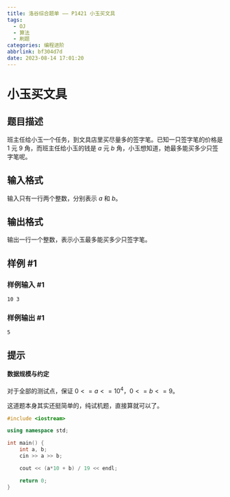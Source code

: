 ```yaml
---
title: 洛谷综合题单 —— P1421 小玉买文具
tags:
  - OJ
  - 算法
  - 刷题
categories: 编程进阶
abbrlink: bf304d7d
date: 2023-08-14 17:01:20
---
```


# 小玉买文具

## 题目描述

班主任给小玉一个任务，到文具店里买尽量多的签字笔。已知一只签字笔的价格是 $1$ 元 $9$ 角，而班主任给小玉的钱是 $a$ 元 $b$ 角，小玉想知道，她最多能买多少只签字笔呢。

## 输入格式

输入只有一行两个整数，分别表示 $a$ 和 $b$。

## 输出格式

输出一行一个整数，表示小玉最多能买多少只签字笔。

## 样例 #1

### 样例输入 #1

```
10 3
```

### 样例输出 #1

```
5
```

## 提示

#### 数据规模与约定

对于全部的测试点，保证 $0 <= a <= 10^4$，$0 <= b <= 9$。

<!-- more -->

这道题本身其实还挺简单的，纯试机题，直接算就可以了。

```cpp
#include <iostream>

using namespace std;

int main() {
    int a, b;
    cin >> a >> b;

    cout << (a*10 + b) / 19 << endl;

    return 0;
}
```